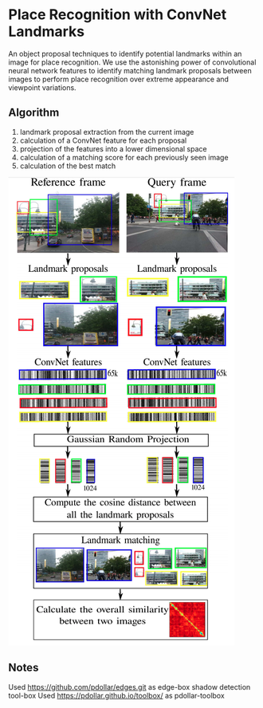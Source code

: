 # Place Recognition with ConvNet Landmarks
An object proposal techniques to identify potential landmarks within an
image for place recognition. We use the astonishing power
of convolutional neural network features to identify matching
landmark proposals between images to perform place recognition
over extreme appearance and viewpoint variations.

## Algorithm
1) landmark proposal extraction from the current image
2) calculation of a ConvNet feature for each proposal
3) projection of the features into a lower dimensional space
4) calculation of a matching score for each previously seen
image
5) calculation of the best match

![](https://github.com/sepidehhosseinzadeh/Visual-Place-Recognition/blob/master/pipeline.png)

## Notes
Used https://github.com/pdollar/edges.git as edge-box shadow detection tool-box
Used https://pdollar.github.io/toolbox/ as pdollar-toolbox

